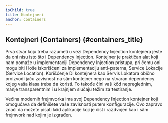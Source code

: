 ```yaml
---
isChild: true
title: Kontejneri
anchor: containers
---
```


## Kontejneri (Containers) {#containers_title}

Prva stvar koju treba razumeti u vezi Dependency Injection kontejnera jeste da oni nisu isto što i Dependency Injection.
Kontejner je praktičan alat koji nam pomaže u implementaciji Dependency Injection pristupa, pri čemu oni mogu biti i loše
iskorišćeni za implementaciju anti-paterna, Service Lokacije (Service Location). Korišćenje DI kontejnera kao Servis Lokatora
obično proizvodi jaču zavisnost na sâm kontejner nego na stvaran dependency kojeg vaša klasa treba da koristi. To takođe čini vaš kôd
nepreglednim, manje transparentnim i u krajnjem slučaju težim za testiranje.

Većina modernih frejmvorka ima svoj Dependency Injection kontejner koji omogućava da definišete vaše zavisnosti putem
konfiguracije. Ovo zapravo znači da možete pisati kôd aplikacije koji je čist i razdvojen kao i sâm frejmvork nad kojim je izgrađen.

